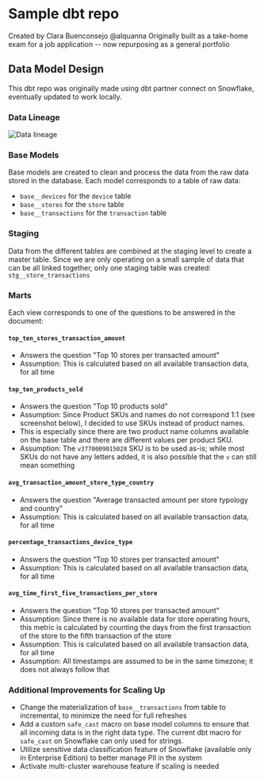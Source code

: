 # Sample dbt repo
Created by Clara Buenconsejo @alquanna
Originally built as a take-home exam for a job application -- now repurposing as a general portfolio

## Data Model Design

This dbt repo was originally made using dbt partner connect on Snowflake, eventually updated to work locally.

### Data Lineage
![Data lineage](https://storage.googleapis.com/clara_public/SCR-20250725-tmim.png "Data Lineage via dbt docs")

### Base Models

Base models are created to clean and process the data from the raw data stored in the database.
Each model corresponds to a table of raw data:

- `base__devices` for the `device` table
- `base__stores` for the `store` table
- `base__transactions` for the `transaction` table

### Staging

Data from the different tables are combined at the staging level to create a master table.
Since we are only operating on a small sample of data that can be all linked together, only one staging table was created: `stg__store_transactions`

### Marts

Each view corresponds to one of the questions to be answered in the document:

#### `top_ten_stores_transaction_amount`

- Answers the question "Top 10 stores per transacted amount"
- Assumption: This is calculated based on all available transaction data, for all time

#### `top_ten_products_sold`

- Answers the question "Top 10 products sold"
- Assumption: Since Product SKUs and names do not correspond 1:1 (see screenshot below), I decided to use SKUs instead of product names. 
- This is especially since there are two product name columns available on the base table and there are different values per product SKU.
- Assumption: The `v3770009015028` SKU is to be used as-is; while most SKUs do not have any letters added, it is also possible that the `v` can still mean something

#### `avg_transaction_amount_store_type_country`

- Answers the question "Average transacted amount per store typology and country"
- Assumption: This is calculated based on all available transaction data, for all time

#### `percentage_transactions_device_type`

- Answers the question "Top 10 stores per transacted amount"
- Assumption: This is calculated based on all available transaction data, for all time

#### `avg_time_first_five_transactions_per_store`

- Answers the question "Top 10 stores per transacted amount"
- Assumption: Since there is no available data for store operating hours, this metric is calculated by counting the days from the first transaction of the store to the fifth transaction of the store
- Assumption: This is calculated based on all available transaction data, for all time
- Assumption: All timestamps are assumed to be in the same timezone; it does not always follow that 

### Additional Improvements for Scaling Up

- Change the materialization of `base__transactions` from table to incremental, to minimize the need for full refreshes
- Add a custom `safe_cast` macro on base model columns to ensure that all incoming data is in the right data type. The current dbt macro for `safe_cast` on Snowflake can only used for strings.
- Utilize sensitive data classification feature of Snowflake (available only in Enterprise Edition) to better manage PII in the system
- Activate multi-cluster warehouse feature if scaling is needed
